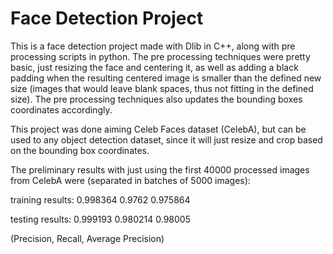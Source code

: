 # Face Detection Project
This is a face detection project made with Dlib in C++, along with pre processing scripts in python. The pre processing techniques were pretty basic, just resizing the face and centering it, as well as adding a black padding when the resulting centered image is smaller than the defined new size (images that would leave blank spaces, thus not fitting in the defined size). The pre processing techniques also updates the bounding boxes coordinates accordingly.

This project was done aiming Celeb Faces dataset (CelebA), but can be used to any object detection dataset, since it will just resize and crop based on the bounding box coordinates.

The preliminary results with just using the first 40000 processed images from CelebA were (separated in batches of 5000 images):

training results: 0.998364   0.9762 0.975864 

testing results:  0.999193 0.980214  0.98005 

(Precision, Recall, Average Precision)